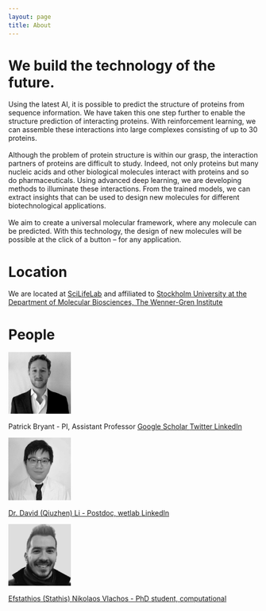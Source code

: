 ```yaml
---
layout: page
title: About
---
```



# We build the technology of the future.

Using the latest AI, it is possible to predict the structure of proteins from sequence information. We have taken this one step further to enable the structure prediction of interacting proteins. With reinforcement learning, we can assemble these interactions into large complexes consisting of up to 30 proteins.
\
\
Although the problem of protein structure is within our grasp, the interaction partners of proteins are difficult to study. Indeed, not only proteins but many nucleic acids and other biological molecules interact with proteins and so do pharmaceuticals. Using advanced deep learning, we are developing methods to illuminate these interactions. From the trained models, we can extract insights that can be used to design new molecules for different biotechnological applications.
\
\
We aim to create a universal molecular framework, where any molecule can be predicted. With this technology, the design of new molecules will be possible at the click of a button – for any application.

# Location
We are located at [SciLifeLab](https://www.scilifelab.se) and affiliated to [Stockholm University at the Department of Molecular Biosciences, The Wenner-Gren Institute](https://www.su.se/department-of-molecular-biosciences-the-wenner-gren-institute/)


# People

<img src="./assets/patrick_portrait.jpeg" width="25%" height="25%"  />

Patrick Bryant - PI, Assistant Professor
<a href="https://scholar.google.com/citations?user=KPlaFQQAAAAJ&hl=sv&oi=ao"> Google Scholar
<a href="https://twitter.com/Patrick18287926"> Twitter
<a href="https://www.linkedin.com/in/patrick-bryant-phd/"> LinkedIn




<img src="./assets/david_portrait.jpeg" width="25%" height="25%"  />

Dr. David (Qiuzhen) Li - Postdoc, wetlab
<a href="https://www.linkedin.com/in/qiuzhen-li-0bb250174/"> LinkedIn


<img src="./assets/ENV_portrait.jpeg" width="25%" height="25%"  />

Efstathios (Stathis) Nikolaos Vlachos - PhD student, computational

